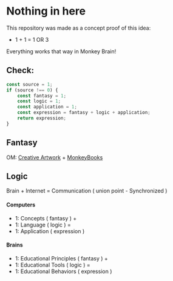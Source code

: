 # Nothing in here

This repository was made as a concept proof of this idea:

- 1 + 1 = 1 OR 3

Everything works that way in Monkey Brain!

## Check:

```javascript
const source = 1;
if (source !== 0) {
	const fantasy = 1;
	const logic = 1;
	const application = 1;
	const expression = fantasy + logic + application;
	return expression;
}
```

<h2> Fantasy </h2>

OM: [Creative Artwork](https://art.odicforcesounds.com) + [MonkeyBooks](https://odicforcesounds.github.io/MonkeyBooks/)

<h2> Logic </h2>

Brain + Internet = Communication ( union point - Synchronized )

<h4>Computers</h4>

- 1: Concepts ( fantasy ) +
- 1: Language ( logic ) =
- 1: Application ( expression )

<h4> Brains </h4>

- 1: Educational Principles ( fantasy ) +
- 1: Educational Tools ( logic ) =
- 1: Educational Behaviors ( expression )
